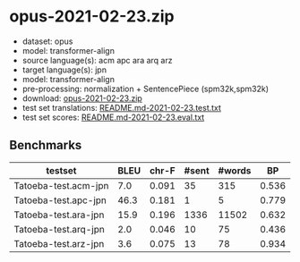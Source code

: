 # opus-2021-02-23.zip

* dataset: opus
* model: transformer-align
* source language(s): acm apc ara arq arz
* target language(s): jpn
* model: transformer-align
* pre-processing: normalization + SentencePiece (spm32k,spm32k)
* download: [opus-2021-02-23.zip](https://object.pouta.csc.fi/Tatoeba-MT-models/ara-jpn/opus-2021-02-23.zip)
* test set translations: [README.md-2021-02-23.test.txt](https://object.pouta.csc.fi/Tatoeba-MT-models/ara-jpn/README.md-2021-02-23.test.txt)
* test set scores: [README.md-2021-02-23.eval.txt](https://object.pouta.csc.fi/Tatoeba-MT-models/ara-jpn/README.md-2021-02-23.eval.txt)

## Benchmarks

| testset | BLEU  | chr-F | #sent | #words | BP |
|---------|-------|-------|-------|--------|----|
| Tatoeba-test.acm-jpn 	| 7.0 	| 0.091 	| 35 	| 315 	| 0.536 |
| Tatoeba-test.apc-jpn 	| 46.3 	| 0.181 	| 1 	| 5 	| 0.779 |
| Tatoeba-test.ara-jpn 	| 15.9 	| 0.196 	| 1336 	| 11502 	| 0.632 |
| Tatoeba-test.arq-jpn 	| 2.0 	| 0.046 	| 10 	| 75 	| 0.436 |
| Tatoeba-test.arz-jpn 	| 3.6 	| 0.075 	| 13 	| 78 	| 0.934 |

